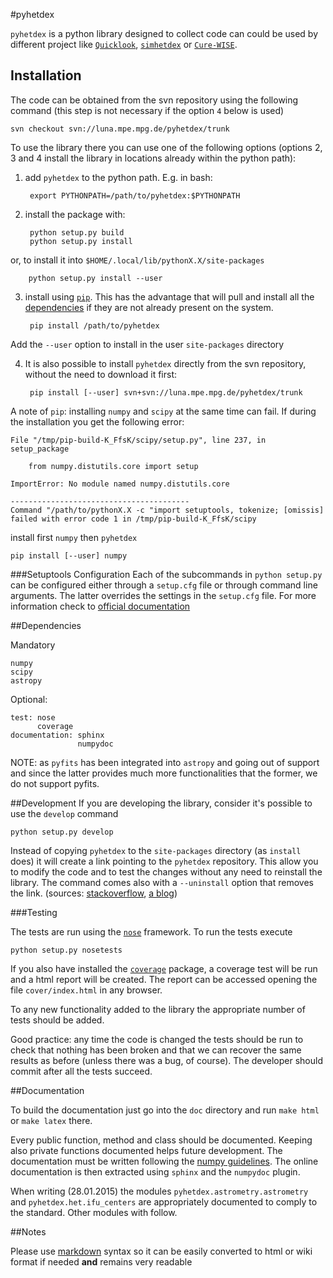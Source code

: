 #pyhetdex

`pyhetdex` is a python library designed to collect code can could be used by
different project like
[`Quicklook`](https://luna.mpe.mpg.de/wikihetdex/index.php/Quicklook),
[`simhetdex`](https://luna.mpe.mpg.de/wikihetdex/index.php/VIRUS_Data_Simulation_Framework)
or
[`Cure-WISE`](https://luna.mpe.mpg.de/wikihetdex/index.php/Overview_of_Cure-WISE).

## Installation

The code can be obtained from the svn repository using the following
command (this step is not necessary if the option `4` below is used)

    svn checkout svn://luna.mpe.mpg.de/pyhetdex/trunk

To use the library there you can use one of the following options (options 2, 3
and 4 install the library in locations already within the python path):

1. add `pyhetdex` to the python path. E.g. in bash:

        export PYTHONPATH=/path/to/pyhetdex:$PYTHONPATH

2. install the package with:

        python setup.py build
        python setup.py install
  or, to install it into `$HOME/.local/lib/pythonX.X/site-packages`

        python setup.py install --user

3. install using [`pip`](https://pip.pypa.io/en/latest/). This has the advantage
  that will pull and install all the [dependencies](#Dependencies) if they are not
  already present on the system.

        pip install /path/to/pyhetdex
  Add the `--user` option to install in the user `site-packages` directory

4. It is also possible to install `pyhetdex` directly from the svn repository,
without the need to download it first:

        pip install [--user] svn+svn://luna.mpe.mpg.de/pyhetdex/trunk

A note of `pip`: installing `numpy` and `scipy` at the same time can fail. If
during the installation you get the following error:

    File "/tmp/pip-build-K_FfsK/scipy/setup.py", line 237, in setup_package

        from numpy.distutils.core import setup

    ImportError: No module named numpy.distutils.core

    ----------------------------------------
    Command "/path/to/pythonX.X -c "import setuptools, tokenize; [omissis]
    failed with error code 1 in /tmp/pip-build-K_FfsK/scipy
install first `numpy` then `pyhetdex`

    pip install [--user] numpy

###Setuptools Configuration
Each of the subcommands in `python setup.py` can be configured either through a
`setup.cfg` file or through command line arguments. The latter overrides the
settings in the `setup.cfg` file. For more information check to [official
documentation](https://docs.python.org/2/distutils/configfile.html)

##Dependencies

Mandatory

    numpy
    scipy
    astropy

Optional:

    test: nose
          coverage
    documentation: sphinx
                   numpydoc

NOTE: as `pyfits` has been integrated into `astropy` and going out of support
and since the latter provides much more functionalities that the former, we do
not support pyfits.

##Development
If you are developing the library, consider it's possible to use the `develop`
command

    python setup.py develop

Instead of copying `pyhetdex` to the `site-packages` directory (as `install`
does) it will create a link pointing to the `pyhetdex` repository. This allow
you to modify the code and to test the changes without any need to reinstall the
library.
The command comes also with a `--uninstall` option that removes the link.
(sources:
[stackoverflow](http://stackoverflow.com/questions/19048732/python-setup-py-develop-vs-install),
[a blog](http://www.siafoo.net/article/77#id10))

###Testing

The tests are run using the [`nose`](https://nose.readthedocs.org/en/latest/)
framework. To run the tests execute

    python setup.py nosetests

If you also have installed the
[`coverage`](http://nedbatchelder.com/code/coverage/) package, a coverage test
will be run and a html report will be created. The report can be accessed
opening the file `cover/index.html` in any browser.

To any new functionality added to the library the appropriate number of tests
should be added. 

Good practice: any time the code is changed the tests should be run to check
that nothing has been broken and that we can recover the same results as before
(unless there was a bug, of course). The developer should commit after all the
tests succeed.

##Documentation

To build the documentation just go into the `doc` directory and run `make html`
or `make latex` there.

Every public function, method and class should be documented. Keeping also
private functions documented helps future development. The documentation must
be written following the [numpy
guidelines](https://github.com/numpy/numpy/blob/master/doc/HOWTO_DOCUMENT.rst.txt#id12).
The online documentation is then extracted using `sphinx` and the `numpydoc`
plugin.

When writing (28.01.2015) the modules `pyhetdex.astrometry.astrometry` and
`pyhetdex.het.ifu_centers` are appropriately documented to comply to the
standard. Other modules with follow.

##Notes

Please use [markdown](http://daringfireball.net/projects/markdown/syntax) syntax
so it can be easily converted to html or wiki format if needed **and** remains
very readable


